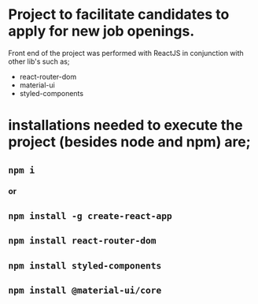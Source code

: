 # Project to facilitate candidates to apply for new job openings.
Front end of the project was performed with ReactJS in conjunction with other lib's such as;

- react-router-dom
- material-ui
- styled-components

# installations needed to execute the project (besides node and npm) are;

## `npm i`

### or

## `npm install -g create-react-app `
## `npm install react-router-dom`
## `npm install styled-components`
## `npm install @material-ui/core`
